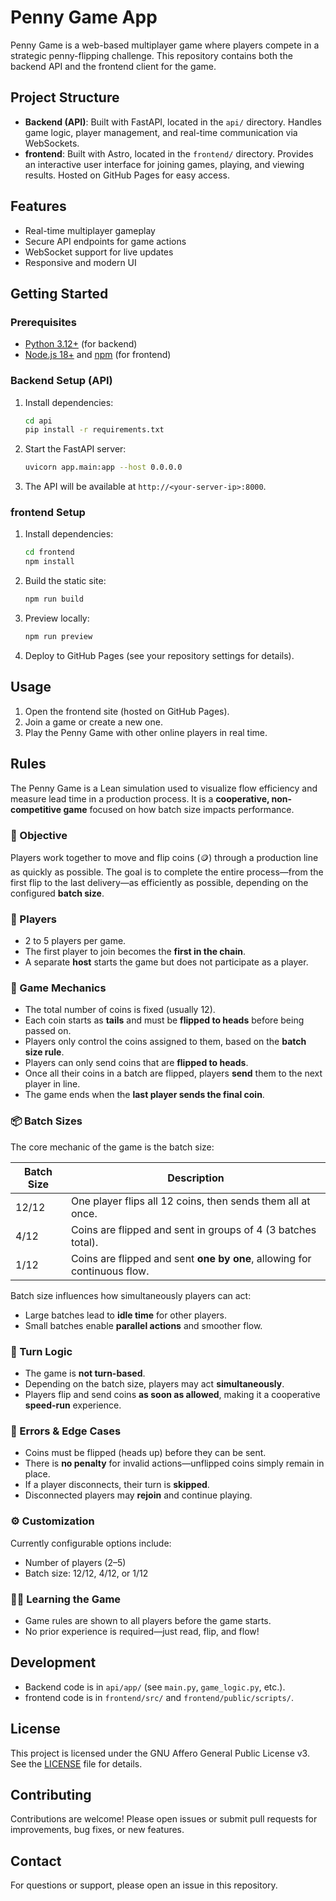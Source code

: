 # Penny Game App

Penny Game is a web-based multiplayer game where players compete in a strategic penny-flipping challenge.
This repository contains both the backend API and the frontend client for the game.

## Project Structure

- **Backend (API)**: Built with FastAPI, located in the `api/` directory. Handles game logic, player management, and real-time communication via WebSockets.
- **frontend**: Built with Astro, located in the `frontend/` directory. Provides an interactive user interface for joining games, playing, and viewing results. Hosted on GitHub Pages for easy access.

## Features

- Real-time multiplayer gameplay
- Secure API endpoints for game actions
- WebSocket support for live updates
- Responsive and modern UI

## Getting Started

### Prerequisites

- [Python 3.12+](https://www.python.org/) (for backend)
- [Node.js 18+](https://nodejs.org/) and [npm](https://www.npmjs.com/) (for frontend)

### Backend Setup (API)

1. Install dependencies:
   ```bash
   cd api
   pip install -r requirements.txt
   ```
2. Start the FastAPI server:
   ```bash
   uvicorn app.main:app --host 0.0.0.0
   ```
3. The API will be available at `http://<your-server-ip>:8000`.

### frontend Setup

1. Install dependencies:
   ```bash
   cd frontend
   npm install
   ```
2. Build the static site:
   ```bash
   npm run build
   ```
3. Preview locally:
   ```bash
   npm run preview
   ```
4. Deploy to GitHub Pages (see your repository settings for details).

## Usage

1. Open the frontend site (hosted on GitHub Pages).
2. Join a game or create a new one.
3. Play the Penny Game with other online players in real time.

## Rules

The Penny Game is a Lean simulation used to visualize flow efficiency and measure lead time in a production process. It is a **cooperative, non-competitive game** focused on how batch size impacts performance.

### 🎯 Objective

Players work together to move and flip coins (🪙) through a production line as quickly as possible. The goal is to complete the entire process—from the first flip to the last delivery—as efficiently as possible, depending on the configured **batch size**.

### 👥 Players

- 2 to 5 players per game.
- The first player to join becomes the **first in the chain**.
- A separate **host** starts the game but does not participate as a player.

### 🧩 Game Mechanics

- The total number of coins is fixed (usually 12).
- Each coin starts as **tails** and must be **flipped to heads** before being passed on.
- Players only control the coins assigned to them, based on the **batch size rule**.
- Players can only send coins that are **flipped to heads**.
- Once all their coins in a batch are flipped, players **send** them to the next player in line.
- The game ends when the **last player sends the final coin**.

### 📦 Batch Sizes

The core mechanic of the game is the batch size:

| Batch Size | Description                                                              |
| ---------- | ------------------------------------------------------------------------ |
| 12/12      | One player flips all 12 coins, then sends them all at once.              |
| 4/12       | Coins are flipped and sent in groups of 4 (3 batches total).             |
| 1/12       | Coins are flipped and sent **one by one**, allowing for continuous flow. |

Batch size influences how simultaneously players can act:

- Large batches lead to **idle time** for other players.
- Small batches enable **parallel actions** and smoother flow.

### 🔄 Turn Logic

- The game is **not turn-based**.
- Depending on the batch size, players may act **simultaneously**.
- Players flip and send coins **as soon as allowed**, making it a cooperative **speed-run** experience.

### 🚫 Errors & Edge Cases

- Coins must be flipped (heads up) before they can be sent.
- There is **no penalty** for invalid actions—unflipped coins simply remain in place.
- If a player disconnects, their turn is **skipped**.
- Disconnected players may **rejoin** and continue playing.

### ⚙️ Customization

Currently configurable options include:

- Number of players (2–5)
- Batch size: 12/12, 4/12, or 1/12

### 🧑‍🏫 Learning the Game

- Game rules are shown to all players before the game starts.
- No prior experience is required—just read, flip, and flow!

## Development

- Backend code is in `api/app/` (see `main.py`, `game_logic.py`, etc.).
- frontend code is in `frontend/src/` and `frontend/public/scripts/`.

## License

This project is licensed under the GNU Affero General Public License v3. See the [LICENSE](LICENSE) file for details.

## Contributing

Contributions are welcome! Please open issues or submit pull requests for improvements, bug fixes, or new features.

## Contact

For questions or support, please open an issue in this repository.
